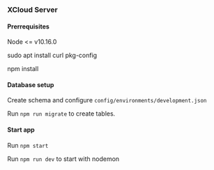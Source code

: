 ### XCloud Server

#### Prerrequisites

Node <= v10.16.0

sudo apt install curl pkg-config

npm install

#### Database setup

Create schema and configure `config/environments/development.json`

Run `npm run migrate` to create tables.

#### Start app

Run `npm start` 

Run `npm run dev` to start with nodemon
